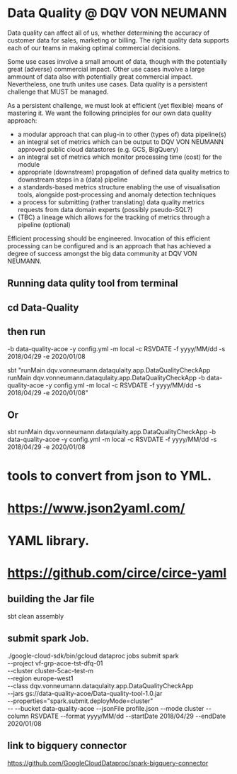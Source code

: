 # Data Quality @ DQV VON NEUMANN
Data quality can affect all of us, whether determining the accuracy of customer data for sales, marketing or billing. The right quality data supports each of our teams in making optimal commercial decisions.

Some use cases involve a small amount of data, though with the potentially great (adverse) commercial impact. Other use cases involve a large ammount of data also with potentially great commercial impact. Nevertheless, one truth unites use cases. Data quality is a persistent challenge that MUST be managed.

As a persistent challenge, we must look at efficient (yet flexible) means of mastering it. We want the following principles for our own data quality approach:

* a modular approach that can plug-in to other (types of) data pipeline(s)
* an integral set of metrics which can be output to DQV VON NEUMANN approved public cloud datastores (e.g. GCS, BigQuery)
* an integral set of metrics which monitor processing time (cost) for the module
* appropriate (downstream) propagation of defined data quality metrics to downstream steps in a (data) pipeline
* a standards-based metrics structure enabling the use of visualisation tools, alongside post-processing and anomaly detection techniques
* a process for submitting (rather translating) data quality metrics requests from data domain experts (possibly pseudo-SQL?)
* (TBC) a lineage which allows for the tracking of metrics through a pipeline (optional)

Efficient processing should be engineered. Invocation of this efficient processing can be configured and is an approach that has achieved a degree of success amongst the big data community at DQV VON NEUMANN. 

## Running data qulity tool from terminal
## cd Data-Quality
## then run


-b data-quality-acoe -y config.yml -m local -c RSVDATE -f yyyy/MM/dd -s 2018/04/29 -e 2020/01/08


sbt "runMain dqv.vonneumann.dataqulaity.app.DataQualityCheckApp runMain dqv.vonneumann.dataqulaity.app.DataQualityCheckApp -b data-quality-acoe -y config.yml -m local -c RSVDATE -f yyyy/MM/dd -s 2018/04/29 -e 2020/01/08"

##  Or
sbt
runMain dqv.vonneumann.dataqulaity.app.DataQualityCheckApp -b data-quality-acoe -y config.yml -m local -c RSVDATE -f yyyy/MM/dd -s 2018/04/29 -e 2020/01/08

# tools to convert from json to YML.
# https://www.json2yaml.com/

# YAML library.
# https://github.com/circe/circe-yaml

## building the Jar file
sbt clean assembly

## submit spark Job.
./google-cloud-sdk/bin/gcloud dataproc jobs submit spark \
        --project vf-grp-acoe-tst-dfq-01 \
        --cluster cluster-5cac-test-m \
        --region europe-west1 \
        --class dqv.vonneumann.dataqulaity.app.DataQualityCheckApp \
        --jars gs://data-quality-acoe/Data-quality-tool-1.0.jar \
        --properties="spark.submit.deployMode=cluster" \
        -- --bucket data-quality-acoe --jsonFile profile.json --mode cluster --column RSVDATE --format yyyy/MM/dd --startDate 2018/04/29 --endDate 2020/01/08

## link to bigquery connector 
https://github.com/GoogleCloudDataproc/spark-bigquery-connector

